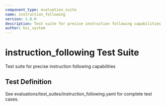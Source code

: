 ```yaml
---
component_type: evaluation_suite
name: instruction_following
version: 1.0.0
description: Test suite for precise instruction following capabilities
author: ksi_system
---
```


# instruction_following Test Suite

Test suite for precise instruction following capabilities

## Test Definition

See evaluations/test_suites/instruction_following.yaml for complete test cases.
